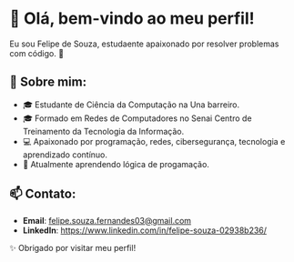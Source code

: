 # 👋 Olá, bem-vindo ao meu perfil!

Eu sou Felipe de Souza, estudaente apaixonado por resolver problemas com código. 🚀 
  
## 🌟 Sobre mim:
- 🎓 Estudante de Ciência da Computação na Una barreiro.
- 🎓 Formado em Redes de Computadores no Senai Centro de Treinamento da Tecnologia da Informação.
- 💻 Apaixonado por programação, redes, cibersegurança, tecnologia e aprendizado contínuo.
- 🌱 Atualmente aprendendo lógica de progamação.

## 📫 Contato:
- **Email**:  felipe.souza.fernandes03@gmail.com
- **LinkedIn**: https://www.linkedin.com/in/felipe-souza-02938b236/


✨ Obrigado por visitar meu perfil!
<!---
Felipe-Fernandes03/Felipe-Fernandes03 is a ✨ special ✨ repository because its `README.md` (this file) appears on your GitHub profile.
You can click the Preview link to take a look at your changes.
--->
